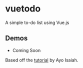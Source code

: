 # vuetodo
A simple to-do list using Vue.js

## Demos

* Coming Soon

Based off the [tutorial][1] by Ayo Isaiah.

[1]: https://ayoisaiah.com/vuejs-todolist-app/